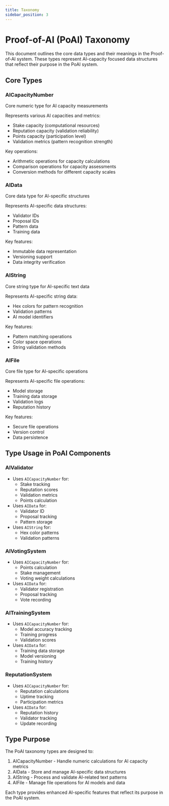 ```yaml
---
title: Taxonomy
sidebar_position: 3
---
```


# Proof-of-AI (PoAI) Taxonomy

This document outlines the core data types and their meanings in the Proof-of-AI system. These types represent AI-capacity focused data structures that reflect their purpose in the PoAI system.

## Core Types

### AICapacityNumber
Core numeric type for AI capacity measurements

Represents various AI capacities and metrics:
- Stake capacity (computational resources)
- Reputation capacity (validation reliability)
- Points capacity (participation level)
- Validation metrics (pattern recognition strength)

Key operations:
- Arithmetic operations for capacity calculations
- Comparison operations for capacity assessments
- Conversion methods for different capacity scales

### AIData
Core data type for AI-specific structures

Represents AI-specific data structures:
- Validator IDs
- Proposal IDs
- Pattern data
- Training data

Key features:
- Immutable data representation
- Versioning support
- Data integrity verification

### AIString
Core string type for AI-specific text data

Represents AI-specific string data:
- Hex colors for pattern recognition
- Validation patterns
- AI model identifiers

Key features:
- Pattern matching operations
- Color space operations
- String validation methods

### AIFile
Core file type for AI-specific operations

Represents AI-specific file operations:
- Model storage
- Training data storage
- Validation logs
- Reputation history

Key features:
- Secure file operations
- Version control
- Data persistence

## Type Usage in PoAI Components

### AIValidator
- Uses `AICapacityNumber` for:
  - Stake tracking
  - Reputation scores
  - Validation metrics
  - Points calculation
- Uses `AIData` for:
  - Validator ID
  - Proposal tracking
  - Pattern storage
- Uses `AIString` for:
  - Hex color patterns
  - Validation patterns

### AIVotingSystem
- Uses `AICapacityNumber` for:
  - Points calculation
  - Stake management
  - Voting weight calculations
- Uses `AIData` for:
  - Validator registration
  - Proposal tracking
  - Vote recording

### AITrainingSystem
- Uses `AICapacityNumber` for:
  - Model accuracy tracking
  - Training progress
  - Validation scores
- Uses `AIData` for:
  - Training data storage
  - Model versioning
  - Training history

### ReputationSystem
- Uses `AICapacityNumber` for:
  - Reputation calculations
  - Uptime tracking
  - Participation metrics
- Uses `AIData` for:
  - Reputation history
  - Validator tracking
  - Update recording

## Type Purpose

The PoAI taxonomy types are designed to:
1. AICapacityNumber - Handle numeric calculations for AI capacity metrics
2. AIData - Store and manage AI-specific data structures
3. AIString - Process and validate AI-related text patterns
4. AIFile - Manage file operations for AI models and data

Each type provides enhanced AI-specific features that reflect its purpose in the PoAI system.
